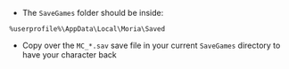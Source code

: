 - The `SaveGames` folder should be inside:
```
%userprofile%\AppData\Local\Moria\Saved
```

- Copy over the `MC_*.sav` save file in your current `SaveGames` directory to have your character back
